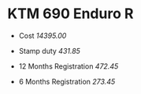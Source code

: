 # KTM 690 Enduro R

* Cost
*14395.00*

* Stamp duty
*431.85*

* 12 Months Registration
*472.45*  

* 6 Months Registration
*273.45*
